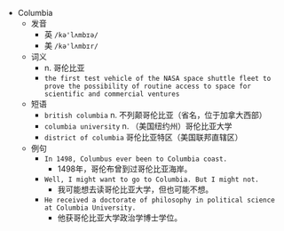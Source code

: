- Columbia
  - 发音
    - 英 `/kə'lʌmbɪə/`
    - 美 `/kə'lʌmbɪr/`
  - 词义
    - n. 哥伦比亚
    - `the first test vehicle of the NASA space shuttle fleet to prove the possibility of routine access to space for scientific and commercial ventures `
  - 短语
    - `british columbia` n. 不列颠哥伦比亚（省名，位于加拿大西部） 
    - `columbia university` n. （美国纽约州）哥伦比亚大学 
    - `district of columbia` 哥伦比亚特区（美国联邦直辖区） 
  - 例句
    - `In 1498, Columbus ever been to Columbia coast.`
      - 1498年，哥伦布曾到过哥伦比亚海岸。
    - `Well, I might want to go to Columbia. But I might not.`
      - 我可能想去读哥伦比亚大学，但也可能不想。
    - `He received a doctorate of philosophy in political science at Columbia University.`
      - 他获哥伦比亚大学政治学博士学位。

